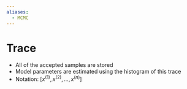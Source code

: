 ```yaml
---
aliases:
  - MCMC
---
```



# Trace
- All of the accepted samples are stored
- Model parameters are estimated using the histogram of this trace
- Notation: $[x^{(1)}, x^{(2)}, \dots, x^{(n)}]$